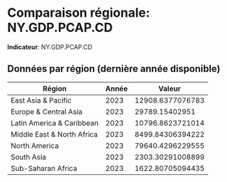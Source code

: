 # Comparaison régionale: NY.GDP.PCAP.CD

**Indicateur**: NY.GDP.PCAP.CD

## Données par région (dernière année disponible)

| Région | Année | Valeur |
|--------|-------|--------|
| East Asia & Pacific | 2023 | 12908.6377076783 |
| Europe & Central Asia | 2023 | 29789.15402951 |
| Latin America & Caribbean  | 2023 | 10796.8623721014 |
| Middle East & North Africa | 2023 | 8499.84306394222 |
| North America | 2023 | 79640.4296229555 |
| South Asia | 2023 | 2303.30291008899 |
| Sub-Saharan Africa  | 2023 | 1622.80705094435 |

